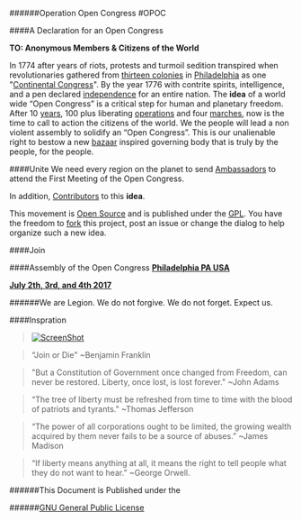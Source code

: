 
######Operation Open Congress #OPOC

####A Declaration for an Open Congress

**TO: Anonymous Members & Citizens of the World**
 
In 1774 after years of riots, protests and turmoil sedition transpired when revolutionaries gathered from [thirteen colonies](https://en.wikipedia.org/wiki/Thirteen_Colonies) in [Philadelphia](https://en.wikipedia.org/wiki/Philadelphia) as one "[Continental Congress](https://en.wikipedia.org/wiki/Continental_Congress)". By the year 1776 with contrite spirits, intelligence, and a pen declared [independence](https://en.wikipedia.org/wiki/United_States_Declaration_of_Independence) for an entire nation. The **idea** of a world wide “Open Congress” is a critical step for human and planetary freedom. After 10 [years](https://en.wikipedia.org/wiki/Anonymous_(group)), 100 plus liberating [operations](https://en.wikipedia.org/wiki/Timeline_of_events_associated_with_Anonymous) and four [marches](https://en.wikipedia.org/wiki/Million_Mask_March), now is the time to call to action the citizens of the world. We the people will lead a non violent assembly to solidify an “Open Congress”. This is our unalienable right to bestow a new [bazaar](https://en.wikipedia.org/wiki/The_Cathedral_and_the_Bazaar) inspired governing body that is truly by the people, for the people. 

####Unite
We need every region on the planet to send [Ambassadors](https://en.wikipedia.org/wiki/Ambassador) to  attend the First Meeting of the Open Congress.

In addition, [Contributors](https://opensource.com/life/16/1/open-source-skills) to this **idea**. 

This movement is [Open Source](https://en.wikipedia.org/wiki/Open_source) and is published under the [GPL](https://www.gnu.org/licenses/gpl-3.0.txt). You have the freedom to [fork](https://help.github.com/articles/fork-a-repo/) this project, post an issue or change the dialog to help organize such a new idea.

####Join 

####Assembly of the Open Congress
**[Philadelphia PA USA](https://en.wikipedia.org/wiki/Philadelphia)**

**[July 2th, 3rd, and 4th 2017](https://en.wikipedia.org/wiki/Independence_Day_(United_States))**


######We are Legion. We do not forgive. We do not forget. Expect us.

####Inspration

>[![ScreenShot](http://img.youtube.com/vi/uKXNQROz4PA/0.jpg)](http://youtu.be/uKXNQROz4PA)

>“Join or Die"
~Benjamin Franklin

>"But a Constitution of Government once changed from Freedom, can never be restored. Liberty, once lost, is lost forever."
~John Adams

>“The tree of liberty must be refreshed from time to time with the blood of patriots and tyrants." ~Thomas Jefferson

>“The power of all corporations ought to be limited, the growing wealth acquired by them never fails to be a source of abuses.”
~James Madison

>“If liberty means anything at all, it means the right to tell people what they do not want to hear.”
~George Orwell.

######This Document is Published under the
 
######[GNU General Public License](https://en.wikipedia.org/wiki/GNU_General_Public_License)

